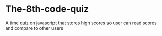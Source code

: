 # The-8th-code-quiz
A time quiz on javascript that stores high scores so user can read scores and compare to other users
